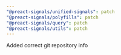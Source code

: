 ```yaml
---
"@preact-signals/unified-signals": patch
"@preact-signals/polyfills": patch
"@preact-signals/query": patch
"@preact-signals/utils": patch
---
```


Added correct git repository info
